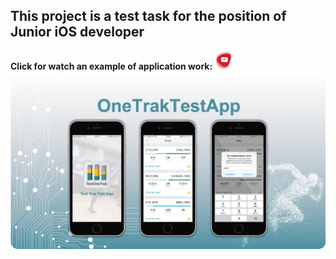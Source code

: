## This project is a test task for the position of Junior iOS developer
<div align="left"><b>Click for watch an example of application work: </b><img src = "https://github.com/IvanStebletsov/OneTrakTestApp/blob/master/raw/YTIcon.png", width = "30"></div>

<img src="https://github.com/IvanStebletsov/OneTrakTestApp/blob/master/raw/TestOneTrakPicture.png" align="center">
